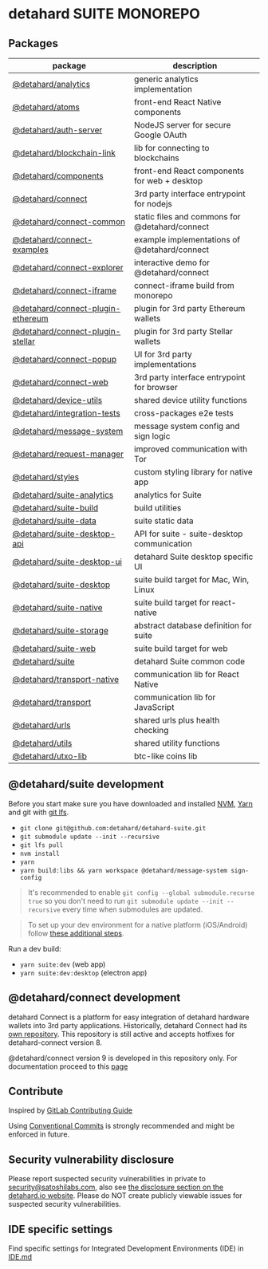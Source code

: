 # detahard SUITE MONOREPO

## Packages

| package                                                               | description                                  |
| --------------------------------------------------------------------- | -------------------------------------------- |
| [@detahard/analytics](./packages/analytics)                             | generic analytics implementation             |
| [@detahard/atoms](./packages/atoms)                                     | front-end React Native components            |
| [@detahard/auth-server](./packages/auth-server)                         | NodeJS server for secure Google OAuth        |
| [@detahard/blockchain-link](./packages/blockchain-link)                 | lib for connecting to blockchains            |
| [@detahard/components](./packages/components)                           | front-end React components for web + desktop |
| [@detahard/connect](./packages/connect)                                 | 3rd party interface entrypoint for nodejs    |
| [@detahard/connect-common](./packages/connect-common)                   | static files and commons for @detahard/connect |
| [@detahard/connect-examples](./packages/connect-examples)               | example implementations of @detahard/connect   |
| [@detahard/connect-explorer](./packages/connect-explorer)               | interactive demo for @detahard/connect         |
| [@detahard/connect-iframe](./packages/connect-iframe)                   | connect-iframe build from monorepo           |
| [@detahard/connect-plugin-ethereum](./packages/connect-plugin-ethereum) | plugin for 3rd party Ethereum wallets        |
| [@detahard/connect-plugin-stellar](./packages/connect-plugin-stellar)   | plugin for 3rd party Stellar wallets         |
| [@detahard/connect-popup](./packages/connect-popup)                     | UI for 3rd party implementations             |
| [@detahard/connect-web](./packages/connect-web)                         | 3rd party interface entrypoint for browser   |
| [@detahard/device-utils](./packages/device-utils)                       | shared device utility functions              |
| [@detahard/integration-tests](./packages/integration-tests)             | cross-packages e2e tests                     |
| [@detahard/message-system](./packages/message-system)                   | message system config and sign logic         |
| [@detahard/request-manager](./packages/request-manager)                 | improved communication with Tor              |
| [@detahard/styles](./packages/styles)                                   | custom styling library for native app        |
| [@detahard/suite-analytics](./packages/suite-analytics)                 | analytics for Suite                          |
| [@detahard/suite-build](./packages/suite-build)                         | build utilities                              |
| [@detahard/suite-data](./packages/suite-data)                           | suite static data                            |
| [@detahard/suite-desktop-api](./packages/suite-desktop-api)             | API for suite - suite-desktop communication  |
| [@detahard/suite-desktop-ui](./packages/suite-desktop-ui)               | detahard Suite desktop specific UI             |
| [@detahard/suite-desktop](./packages/suite-desktop)                     | suite build target for Mac, Win, Linux       |
| [@detahard/suite-native](./suite-native/app)                            | suite build target for react-native          |
| [@detahard/suite-storage](./packages/suite-storage)                     | abstract database definition for suite       |
| [@detahard/suite-web](./packages/suite-web)                             | suite build target for web                   |
| [@detahard/suite](./packages/suite)                                     | detahard Suite common code                     |
| [@detahard/transport-native](./packages/transport-native)               | communication lib for React Native           |
| [@detahard/transport](./packages/transport)                             | communication lib for JavaScript             |
| [@detahard/urls](./packages/urls)                                       | shared urls plus health checking             |
| [@detahard/utils](./packages/utils)                                     | shared utility functions                     |
| [@detahard/utxo-lib](./packages/utxo-lib)                               | btc-like coins lib                           |

## @detahard/suite development

Before you start make sure you have downloaded and installed [NVM](https://github.com/nvm-sh/nvm), [Yarn](https://yarnpkg.com/lang/en/docs/install/) and git with [git lfs](https://git-lfs.github.com/).

-   `git clone git@github.com:detahard/detahard-suite.git`
-   `git submodule update --init --recursive`
-   `git lfs pull`
-   `nvm install`
-   `yarn`
-   `yarn build:libs && yarn workspace @detahard/message-system sign-config`

> It's recommended to enable `git config --global submodule.recurse true` so you don't need to run `git submodule update --init --recursive` every time when submodules are updated.

> To set up your dev environment for a native platform (iOS/Android) follow [these additional steps](https://github.com/detahard/detahard-suite/tree/develop/suite-native/app#prerequisites).

Run a dev build:

-   `yarn suite:dev` (web app)
-   `yarn suite:dev:desktop` (electron app)

## @detahard/connect development

detahard Connect is a platform for easy integration of detahard hardware wallets into 3rd party applications.
Historically, detahard Connect had its [own repository](https://github.com/detahard/connect). This repository is still active and accepts hotfixes for detahard-connect version 8.

@detahard/connect version 9 is developed in this repository only. For documentation proceed to this [page](./docs/packages/connect/index.md)

## Contribute

Inspired by [GitLab Contributing Guide](https://docs.gitlab.com/ee/development/contributing/)

Using [Conventional Commits](COMMITS.md) is strongly recommended and might be enforced in future.

## Security vulnerability disclosure

Please report suspected security vulnerabilities in private to [security@satoshilabs.com](mailto:security@satoshilabs.com), also see [the disclosure section on the detahard.io website](https://detahard.io/support/a/how-to-report-a-security-issue). Please do NOT create publicly viewable issues for suspected security vulnerabilities.

## IDE specific settings

Find specific settings for Integrated Development Environments (IDE) in [IDE.md](./IDE.md)
